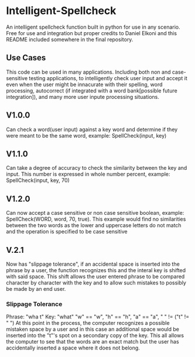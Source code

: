 # Intelligent-Spellcheck
An intelligent spellcheck function built in python for use in any scenario. Free for use and integration but proper credits to Daniel Elkoni and this README included somewhere in the final repository.
## Use Cases
This code can be used in many applications. Including both non and case-sensitive testing applications, to intelligently check user input and accept it even when the user might be innacurate with their spelling, word processing, autocorrect (if integrated with a word bank[possible future integration]), and many more user inpute processing situations.
## V1.0.0
Can check a word(user input) against a key word and determine if they were meant to be the same word, example: SpellCheck(input, key)
## V1.1.0
Can take a degree of accuracy to check the similarity between the key and input. This number is expressed in whole number percent, example: SpellCheck(input, key, 70)
## V1.2.0
Can now accept a case sensitive or non case sensitive boolean, example: SpellCheck(WORD, word, 70, true). This example would find no similarities between the two words as the lower and uppercase letters do not match and the operation is specified to be case sensitive
## V.2.1
Now has "slippage tolerance", if an accidental space is inserted into the phrase by a user, the function recognizes this and the interal key is shifted with said space. This shift allows the user entered phrase to be compared character by character with the key and to allow such mistakes to possibly be made by an end user.
### Slippage Tolerance
Phrase: "wha t"
Key: "what"
"w" == "w", "h" == "h", "a" == "a", " " != ("t" != " ")
At this point in the process, the computer recognizes a possible mistaken space by a user and in this case an additional space would be inserted into the "t"'s spot on a secondary copy of the key. This all allows the computer to see that the words are an exact match but the user has accidentally inserted a space where it does not belong.
